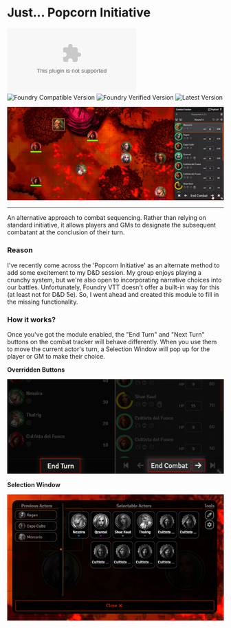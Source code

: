 # Just... Popcorn Initiative

![Latest Release Download Count](https://img.shields.io/github/downloads/gerark/just-popcorn-initiative/latest/module.zip?style=for-the-badge&label=DOWNLOADS&color=2b82fc&link=https%3A%2F%2Fgithub.com%2FGerark%2Fjust-popcorn-initiative%2Freleases%2Flatest%2Fdownload%2Fmodule.zip)
![Foundry Compatible Version](https://img.shields.io/badge/dynamic/json.svg?url=https%3A%2F%2Fgithub.com%2Fgerark%2Fjust-popcorn-initiative%2Freleases%2Flatest%2Fdownload%2Fmodule.json&label=Foundry%20Compatible%20Version&query=$.compatibility.minimum&colorB=orange&style=for-the-badge)
![Foundry Verified Version](https://img.shields.io/badge/dynamic/json.svg?url=https%3A%2F%2Fgithub.com%2Fgerark%2Fjust-popcorn-initiative%2Freleases%2Flatest%2Fdownload%2Fmodule.json&label=Foundry%20Verified%20Version&query=$.compatibility.verified&colorB=orange&style=for-the-badge)
![Latest Version](https://img.shields.io/badge/dynamic/json.svg?url=https%3A%2F%2Fgithub.com%2Fgerark%2Fjust-popcorn-initiative%2Freleases%2Flatest%2Fdownload%2Fmodule.json&label=Latest%20Release&prefix=v&query=$.version&colorB=red&style=for-the-badge)

![Showcase Animation](docs/videos/base.gif)

---

An alternative approach to combat sequencing. Rather than relying on standard initiative, it allows players and GMs to
designate the subsequent combatant at the conclusion of their turn.

### Reason

I've recently come across the 'Popcorn Initiative' as an alternate method to add some excitement to my D&D session. My
group enjoys playing a crunchy system, but we're also open to incorporating narrative choices into our battles.
Unfortunately, Foundry VTT doesn't offer a built-in way for this (at least not for D&D 5e). So, I went ahead and created
this module to fill in the missing functionality.

### How it works?

Once you've got the module enabled, the "End Turn" and "Next Turn" buttons on the combat tracker will behave
differently. When you use them to move the current actor's turn, a Selection Window will pop up for the player or GM to
make their choice.

**Overridden Buttons**

![Overridden Buttons](docs/pictures/overridden-buttons.png)

**Selection Window**

![Selection Window](docs/pictures/selection-window.png)
